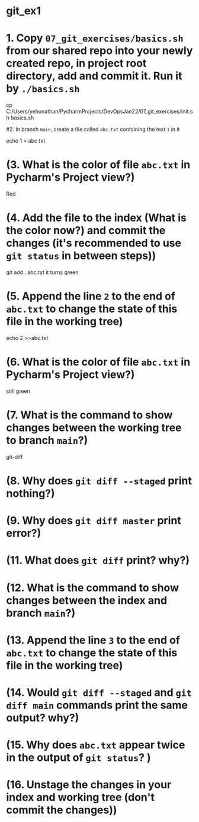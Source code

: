 # git_ex1

# 1. Copy `07_git_exercises/basics.sh` from our shared repo into your newly created repo, in project root directory, add and commit it. Run it by `./basics.sh`  
 
cp  C:/Users/yehunathan/PycharmProjects/DevOpsJan22/07_git_exercises/init.sh basics.sh

#2. In branch `main`, create a file called `abc.txt` containing the text `1` in it

echo 1 > abc.txt


# (3. What is the color of file `abc.txt` in Pycharm's Project view?)

Red

# (4. Add the file to the index &#40;What is the color now?&#41; and commit the changes &#40;it's recommended to use `git status` in between steps&#41;)

 git add . abc.txt 
it turns green
# (5. Append the line `2` to the end of `abc.txt` to change the state of this file in the working tree)
echo 2 >>abc.txt



# (6. What is the color of file `abc.txt` in Pycharm's Project view?)
still green
 # (7. What is the command to show changes between the working tree to branch `main`?)
git-diff
 # (8. Why does `git diff --staged` print nothing?)

 # (9. Why does `git diff master` print error?)

 # (11. What does `git diff` print? why?)

# (12. What is the command to show changes between the index and branch `main`?)

# (13. Append the line `3` to the end of `abc.txt` to change the state of this file in the working tree)

# (14. Would `git diff --staged` and `git diff main` commands print the same output? why?)

 # (15. Why does `abc.txt` appear twice in the output of `git status`? )

# (16. **Unstage** the changes in your index and working tree &#40;don't commit the changes&#41;)
